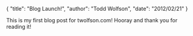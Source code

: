 {
  "title": "Blog Launch!",
  "author": "Todd Wolfson",
  "date": "2012/02/21"
}

This is my first blog post for twolfson.com! Hooray and thank you for reading it!